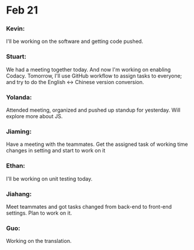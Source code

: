 # Feb 21

### Kevin:
I'll be working on the software and getting code pushed.

### Stuart:
We had a meeting together today. And now I'm working on enabling Codacy. Tomorrow, I'll use GitHub workflow to assign tasks to everyone; and try to do the English <-> Chinese version conversion.

### Yolanda:
Attended meeting, organized and pushed up standup for yesterday. Will explore more about JS.

### Jiaming:
Have a meeting with the teammates. Get the assigned task of working time changes in setting and start to work on it

### Ethan:
I'll be working on unit testing today.

### Jiahang:
Meet teammates and got tasks changed from back-end to front-end settings. Plan to work on it.

### Guo:
Working on the translation.
